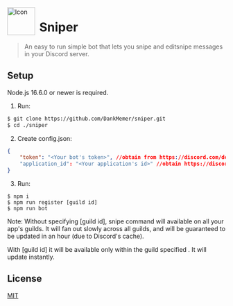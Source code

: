 <img width="64" height="64" align="left" style="float: left; margin: 10px 10px 0 0;" alt="Icon" src="https://imgur.com/dRSYp1f.png">

# Sniper

> An easy to run simple bot that lets you snipe and editsnipe messages in your Discord server.

## Setup

Node.js 16.6.0 or newer is required.

1. Run:

```bash
$ git clone https://github.com/DankMemer/sniper.git 
$ cd ./sniper
```

2. Create config.json:

```json
{
	"token": "<Your bot's token>", //obtain from https://discord.com/developers/applications
	"application_id": "<Your application's id>" //obtain https://discord.com/developers/applications
}
```

3. Run:

```shell
$ npm i
$ npm run register [guild id] 
$ npm run bot
```

Note:
Without specifying [guild id], snipe command will available on all your app's guilds. It will fan out slowly across all guilds, and will be guaranteed to be updated in an hour (due to Discord's cache).

With [guild id] it will be available only within the guild specified . It will update instantly.

## License

[MIT](https://tldrlegal.com/license/mit-license)
